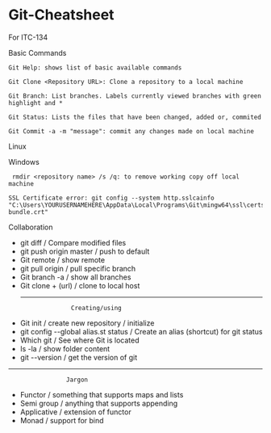 # Git-Cheatsheet
For ITC-134

Basic Commands
    
    Git Help: shows list of basic available commands
    
    Git Clone <Repository URL>: Clone a repository to a local machine
    
    Git Branch: List branches. Labels currently viewed branches with green highlight and *
    
    Git Status: Lists the files that have been changed, added or, commited
    
    Git Commit -a -m "message": commit any changes made on local machine 

Linux

Windows

     rmdir <repository name> /s /q: to remove working copy off local machine

    SSL Certificate error: git config --system http.sslcainfo "C:\Users\YOURUSERNAMEHERE\AppData\Local\Programs\Git\mingw64\ssl\certs\ca-bundle.crt"

Collaboration 

- git diff / Compare modified files
- git push origin master / push to default
- Git remote / show remote
- git pull origin <branchname> / pull specific branch
- Git branch -a / show all branches
- Git clone + (url) / clone to local host
  ***
					Creating/using 

- Git init / create new repository / initialize 
- git config --global alias.st status / Create an alias (shortcut) for git status
- Which git / See where Git is located
- ls -la / show folder content
- git --version / get the version of git
***
					Jargon

- Functor / something that supports maps and lists
- Semi group / anything that supports appending 
- Applicative / extension of functor 
- Monad / support for bind



